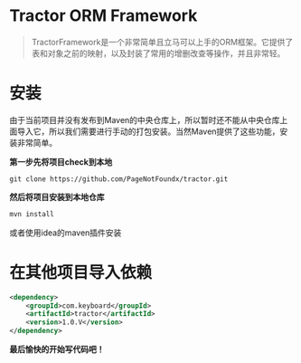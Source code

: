 # Tractor ORM Framework

> TractorFramework是一个非常简单且立马可以上手的ORM框架。它提供了表和对象之前的映射，以及封装了常用的增删改查等操作，并且非常轻。

# 安装

由于当前项目并没有发布到Maven的中央仓库上，所以暂时还不能从中央仓库上面导入它，所以我们需要进行手动的打包安装。当然Maven提供了这些功能，安装非常简单。

**第一步先将项目check到本地**

```
git clone https://github.com/PageNotFoundx/tractor.git
```

**然后将项目安装到本地仓库**

```java
mvn install
```

或者使用idea的maven插件安装

# 在其他项目导入依赖

```xml
<dependency>
    <groupId>com.keyboard</groupId>
    <artifactId>tractor</artifactId>
    <version>1.0.V</version>
</dependency>
```

**最后愉快的开始写代码吧！**